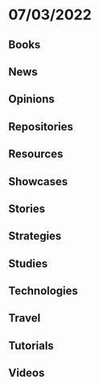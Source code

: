 # 07/03/2022

## Books

## News

## Opinions

## Repositories

## Resources

## Showcases

## Stories

## Strategies

## Studies

## Technologies

## Travel

## Tutorials

## Videos
